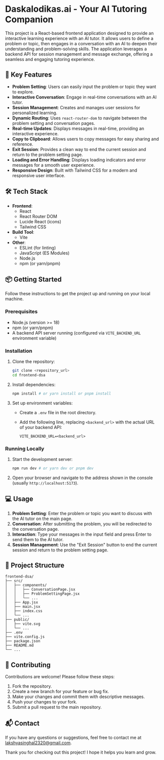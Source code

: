 # Daskalodikas.ai - Your AI Tutoring Companion

This project is a React-based frontend application designed to provide an interactive learning experience with an AI tutor. It allows users to define a problem or topic, then engages in a conversation with an AI to deepen their understanding and problem-solving skills. The application leverages a backend API for session management and message exchange, offering a seamless and engaging tutoring experience.

## 🚀 Key Features

- **Problem Setting**:  Users can easily input the problem or topic they want to explore.
- **Interactive Conversation**:  Engage in real-time conversations with an AI tutor.
- **Session Management**:  Creates and manages user sessions for personalized learning.
- **Dynamic Routing**:  Uses `react-router-dom` to navigate between the problem setting and conversation pages.
- **Real-time Updates**:  Displays messages in real-time, providing an interactive experience.
- **Copy to Clipboard**: Allows users to copy messages for easy sharing and reference.
- **Exit Session**: Provides a clean way to end the current session and return to the problem setting page.
- **Loading and Error Handling**: Displays loading indicators and error messages for a smooth user experience.
- **Responsive Design**: Built with Tailwind CSS for a modern and responsive user interface.

## 🛠️ Tech Stack

- **Frontend**:
    - React
    - React Router DOM
    - Lucide React (icons)
    - Tailwind CSS
- **Build Tool**:
    - Vite
- **Other**:
    - ESLint (for linting)
    - JavaScript (ES Modules)
    - Node.js
    - npm (or yarn/pnpm)

## 📦 Getting Started

Follow these instructions to get the project up and running on your local machine.

### Prerequisites

- Node.js (version >= 18)
- npm (or yarn/pnpm)
- A backend API server running (configured via `VITE_BACKEND_URL` environment variable)

### Installation

1.  Clone the repository:

    ```bash
    git clone <repository_url>
    cd frontend-dsa
    ```

2.  Install dependencies:

    ```bash
    npm install # or yarn install or pnpm install
    ```

3.  Set up environment variables:

    - Create a `.env` file in the root directory.
    - Add the following line, replacing `<backend_url>` with the actual URL of your backend API:

        ```
        VITE_BACKEND_URL=<backend_url>
        ```

### Running Locally

1.  Start the development server:

    ```bash
    npm run dev # or yarn dev or pnpm dev
    ```

2.  Open your browser and navigate to the address shown in the console (usually `http://localhost:5173`).

## 💻 Usage

1.  **Problem Setting**: Enter the problem or topic you want to discuss with the AI tutor on the main page.
2.  **Conversation**: After submitting the problem, you will be redirected to the conversation page.
3.  **Interaction**: Type your messages in the input field and press Enter to send them to the AI tutor.
4.  **Session Management**: Use the "Exit Session" button to end the current session and return to the problem setting page.

## 📂 Project Structure

```
frontend-dsa/
├── src/
│   ├── components/
│   │   ├── ConversationPage.jsx
│   │   ├── ProblemSettingPage.jsx
│   │   └── ...
│   ├── App.jsx
│   ├── main.jsx
│   ├── index.css
│   └── ...
├── public/
│   ├── vite.svg
│   └── ...
├── .env
├── vite.config.js
├── package.json
├── README.md
└── ...
```

## 🤝 Contributing

Contributions are welcome! Please follow these steps:

1.  Fork the repository.
2.  Create a new branch for your feature or bug fix.
3.  Make your changes and commit them with descriptive messages.
4.  Push your changes to your fork.
5.  Submit a pull request to the main repository.

## 📬 Contact

If you have any questions or suggestions, feel free to contact me at [lakshyasinghal2320@gmail.com](mailto:lakshyasinghal2320@gmail.com).

Thank you for checking out this project! I hope it helps you learn and grow.


